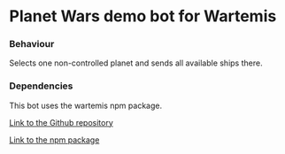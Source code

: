 # Planet Wars demo bot for Wartemis

### Behaviour

Selects one non-controlled planet and sends all available ships there.

### Dependencies

This bot uses the wartemis npm package.

[Link to the Github repository](https://github.com/Project-Wartemis/package-typescript)

[Link to the npm package](https://www.npmjs.com/package/wartemis)
